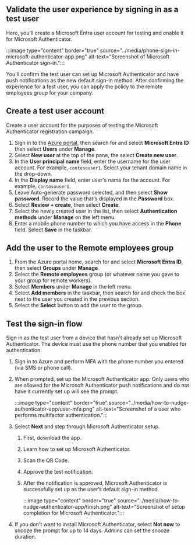 ## Validate the user experience by signing in as a test user

Here, you'll create a Microsoft Entra user account for testing and enable it for Microsoft Authenticator.

:::image type="content" border="true" source="../media/phone-sign-in-microsoft-authenticator-app.png" alt-text="Screenshot of Microsoft Authenticator sign-in.":::

You'll confirm the test user can set up Microsoft Authenticator and have push notifications as the new default sign-in method. After confirming the experience for a test user, you can apply the policy to the remote employees group for your company.

## Create a test user account

Create a user account for the purposes of testing the Microsoft Authenticator registration campaign.

1. Sign in to the [Azure portal](https://portal.azure.com), then search for and select **Microsoft Entra ID** then select **Users** under **Manage**.
1. Select **New user** at the top of the pane, the select **Create new user**.
1. In the **User principal name** field, enter the username for the user account. For example, `contosouser1`. Select your tenant domain name in the drop-down.
1. In the **Display name** field, enter user's name for the account. For example, `contosouser1`.
1. Leave Auto-generate password selected, and then select **Show password**. Record the value that's displayed in the **Password** box.
1. Select **Review + create**, then select **Create**.
1. Select the newly created user in the list, then select **Authentication methods** under **Manage** on the left menu.
1. Enter a mobile phone number to which you have access in the **Phone** field. Select **Save** in the taskbar.

## Add the user to the Remote employees group

1. From the Azure portal home, search for and select **Microsoft Entra ID**, then select **Groups** under **Manage**.
1. Select the **Remote employees** group (or whatever name you gave to your group for remote workers).
1. Select **Members** under **Manage** in the left menu.
1. Select **Add members** in the taskbar, then search for and check the box next to the user you created in the previous section.
1. Select the **Select** button to add the user to the group.

## Test the sign-in flow

Sign in as the test user from a device that hasn't already set up Microsoft Authenticator. The device must use the phone number that you enabled for authentication.

1. Sign in to Azure and perform MFA with the phone number you entered (via SMS or phone call).
1. When prompted, set up the Microsoft Authenticator app. Only users who are allowed for the Microsoft Authenticator push notifications and do not have it currently set up will see the prompt.

   :::image type="content" border="true" source="../media/how-to-nudge-authenticator-app/user-mfa.png" alt-text="Screenshot of a user who performs multifactor authentication.":::

1. Select **Next** and step through Microsoft Authenticator setup. 
    1. First, download the app.  
    1. Learn how to set up Microsoft Authenticator. 
    1. Scan the QR Code.
    1. Approve the test notification.
    1. After the notification is approved, Microsoft Authenticator is successfully set up as the user’s default sign-in method.

       :::image type="content" border="true" source="../media/how-to-nudge-authenticator-app/finish.png" alt-text="Screenshot of setup completion for Microsoft Authenticator.":::

1. If you don't want to install Microsoft Authenticator, select **Not now** to snooze the prompt for up to 14 days. Admins can set the snooze duration.
